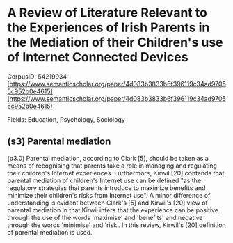 # A Review of Literature Relevant to the Experiences of Irish Parents in the Mediation of their Children's use of Internet Connected Devices

CorpusID: 54219934 - [https://www.semanticscholar.org/paper/4d083b3833b6f396119c34ad97055c952b0e4615](https://www.semanticscholar.org/paper/4d083b3833b6f396119c34ad97055c952b0e4615)

Fields: Education, Psychology, Sociology

## (s3) Parental mediation
(p3.0) Parental mediation, according to Clark [5], should be taken as a means of recognising that parents take a role in managing and regulating their children's Internet experiences. Furthermore, Kirwil [20] contends that parental mediation of children's Internet use can be defined "as the regulatory strategies that parents introduce to maximize benefits and minimize their children's risks from Internet use". A minor difference of understanding is evident between Clark's [5] and Kirwil's [20] view of parental mediation in that Kirwil infers that the experience can be positive through the use of the words 'maximise' and 'benefits' and negative through the words 'minimise' and 'risk'. In this review, Kirwil's [20] definition of parental mediation is used.
